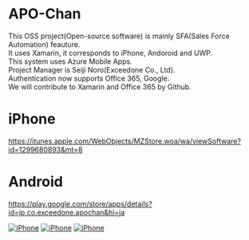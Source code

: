 # APO-Chan
This OSS project(Open-source software) is mainly SFA(Sales Force Automation) feauture.  
It uses Xamarin, it corresponds to iPhone, Andoroid and UWP.  
This system uses Azure Mobile Apps.  
Project Manager is Seiji Noro(Exceedone Co., Ltd).  
Authentication now supports Office 365, Google.  
We will contribute to Xamarin and Office 365 by Github.  

# iPhone
https://itunes.apple.com/WebObjects/MZStore.woa/wa/viewSoftware?id=1299680893&mt=8

# Android
https://play.google.com/store/apps/details?id=jp.co.exceedone.apochan&hl=ja


[![iPhone](https://lh3.googleusercontent.com/_DsEHjsVzqo_ziGofWvJZoeyYidlCqs9_JcUHCMwqJqT7P4I19aYcBa5bkzdOUtS6Q=h310-rw)](https://itunes.apple.com/WebObjects/MZStore.woa/wa/viewSoftware?id=1299680893&mt=8)
[![iPhone](https://lh3.googleusercontent.com/H41VFoGmbcV9V3fRVcz-STpq5Ctqo5XFBRgNmDcsC81_QlutdTKIiFZaPvS75c4P0HMA=h310-rw)](https://itunes.apple.com/WebObjects/MZStore.woa/wa/viewSoftware?id=1299680893&mt=8)
[![iPhone](https://lh3.googleusercontent.com/8OwL1K_h2qnoqtgK1AjSSOX8STno9q6pWnxU2gnKEj4NxGzu38jw97FZAtuVDbv_kV6c=h310-rw)](https://itunes.apple.com/WebObjects/MZStore.woa/wa/viewSoftware?id=1299680893&mt=8)
